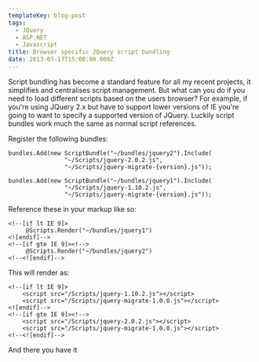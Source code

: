 ```yaml
---
templateKey: blog-post
tags:
  - JQuery
  - ASP.NET
  - Javascript
title: Browser specific JQuery script bundling
date: 2013-07-17T15:00:00.000Z
---
```


Script bundling has become a standard feature for all my recent projects, it simplifies and centralises script management. But what can you do if you need to load different scripts based on the users browser? For example, if you're using JQuery 2.x but have to support lower versions of IE you're going to want to specify a supported version of JQuery. Luckily script bundles work much the same as normal script references.

<!--excerpt-->

Register the following bundles:

	bundles.Add(new ScriptBundle("~/bundles/jquery2").Include(
					"~/Scripts/jquery-2.0.2.js",
					"~/Scripts/jquery-migrate-{version}.js"));

	bundles.Add(new ScriptBundle("~/bundles/jquery1").Include(
					"~/Scripts/jquery-1.10.2.js",
					"~/Scripts/jquery-migrate-{version}.js"));

Reference these in your markup like so:

	<!--[if lt IE 9]>
		 @Scripts.Render("~/bundles/jquery1")
	<![endif]-->
	<!--[if gte IE 9]><!-->
		 @Scripts.Render("~/bundles/jquery2")
	<!--<![endif]-->

This will render as:

	<!--[if lt IE 9]>
		<script src="/Scripts/jquery-1.10.2.js"></script>
		<script src="/Scripts/jquery-migrate-1.0.0.js"></script>
	<![endif]-->
	<!--[if gte IE 9]><!-->
		<script src="/Scripts/jquery-2.0.2.js"></script>
		<script src="/Scripts/jquery-migrate-1.0.0.js"></script>
	<!--<![endif]-->

And there you have it
